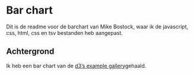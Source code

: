 # Bar chart 

Dit is de readme voor de barchart van Mike Bostock, waar ik de javascript, css, html, css en tsv bestanden heb aangepast.

## Achtergrond

 

Ik heb een bar chart van de [d3’s example gallery](https://github.com/d3/d3/wiki/Gallery)gehaald.
